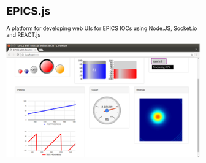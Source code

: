 # EPICS.js
A platform for developing web UIs for EPICS IOCs using Node.JS, Socket.io and REACT.js

<p align="center"><img src="screenshot.png"  width="600"></p>



